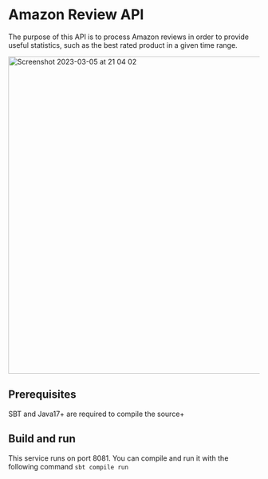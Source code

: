 # Amazon Review API

The purpose of this API is to process Amazon reviews in order to provide useful statistics, such as the best rated product in a given time range.

<img width="637" alt="Screenshot 2023-03-05 at 21 04 02" src="https://user-images.githubusercontent.com/91252116/222985895-34c2639f-c025-4f60-9467-47b6f5bf4547.png">

## Prerequisites

SBT and Java17+ are required to compile the source+

## Build and run

This service runs on port 8081. You can compile and run it with the following command `sbt compile run`
